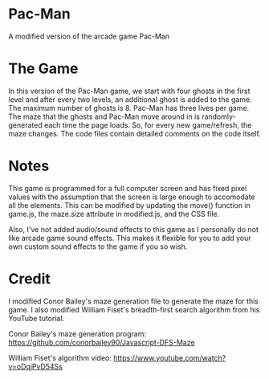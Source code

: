 # Pac-Man
A modified version of the arcade game Pac-Man

# The Game
In this version of the Pac-Man game, we start with four ghosts in the first level and after every two levels, an additional ghost is added to the game. The maximum number of ghosts is 8. Pac-Man has three lives per game.
The maze that the ghosts and Pac-Man move around in is randomly-generated each time the page loads. So, for every new game/refresh, the maze changes.
The code files contain detailed comments on the code itself. 

# Notes
This game is programmed for a full computer screen and has fixed pixel values with the assumption that the screen is large enough to accomodate all the elements. This can be modified by updating the move() function in game.js, the maze.size attribute in modified.js, and the CSS file. 

Also, I've not added audio/sound effects to this game as I personally do not like arcade game sound effects. This makes it flexible for you to add your own custom sound effects to the game if you so wish.

# Credit 
I modified Conor Bailey's maze generation file to generate the maze for this game. I also modified William Fiset's breadth-first search algorithm from his YouTube tutorial. 

Conor Bailey's maze generation program: https://github.com/conorbailey90/Javascript-DFS-Maze

William Fiset's algorithm video: https://www.youtube.com/watch?v=oDqjPvD54Ss 

